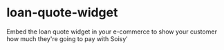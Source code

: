 # loan-quote-widget
Embed the loan quote widget in your e-commerce to show your customer how much they're going to pay with Soisy'
